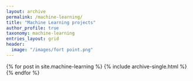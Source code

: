 ```yaml
---
layout: archive
permalink: /machine-learning/
title: "Machine Learning projects"
author_profile: true
taxonomy: machine-learning
entries_layout: grid
header:
  image: "/images/fort point.png"
---
```

{% for post in site.machine-learning %}
	{% include archive-single.html %}
{% endfor %}